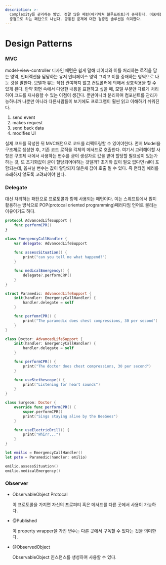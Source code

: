 ```yaml
---
description: >-
  Complexity를 관리하는 방법. 정말 많은 패턴(아키텍쳐 블루프린트)가 존재한다. 이중에는 요구사항을 기반으로하는 패턴과 스타일을
  중점으로 하는 패턴으로 나뉜다. 공통된 문제에 대한 검증된 솔루션을 의미한다.
---
```


# Design Patterns

### MVC

model-view-controller 디자인 패턴은 쉽게 말해 데이터와 이를 처리하는 로직을 담는 영역, 인터랙션을 담당하는 유저 인터페이스 영역 그리고 이를 중재하는 영역으로 나눈 것을 말한다. 모델과 뷰는 직접 관여하지 않고 컨트롤러에 의해서 상호작용을 할 수 있게 된다. 만약 화면 속에서 다양한 내용을 표현하고 싶을 때, 모델 부분만 다르게 처리하여 코드를 재사용할 수 있는 이점이 생긴다. 뿐만아니라 분리하여 컴포넌트를 관리가능하니까 나뿐만 아니라 다른사람들이 보기에도 프로그램이 훨씬 읽고 이해하기 쉬워진다.

1. send event
2. makes request
3. send back data
4. modifies UI

실제 코드를 작성한 뒤 MVC패턴으로 코드를 리팩토링할 수 있어야한다. 먼저 Model을 구조체로 생성한 후, 기존 코드 로직을 객체의 메서드로 호출한다. 여기서 고려해야할 사항은 구조체 내에서 사용하는 변수를 굳이 생성자로 값을 받아 할당할 필요성이 있는가 하는 것, 또 초기화값이 굳이 할당되어야하는 것일까? 초기화 값이 필요 없다면 nil이 포함되는데, 옵셔널 변수는 값이 할당되지 않은채 값이 호출 될 수 있다. 즉 런타임 에러를 초래하지 않도록 고려되어야 한다.



### Delegate

대신 처리하는 패턴으로 프로토콜과 함께 사용되는 패턴이다. 이는 스위프트에서 많이 활용하는 방식으로 POP(protocal oriented programming)패러다임 언어로 불리는 이유이기도 하다.

```swift
protocol AdvancedLifeSupport {
	func performCPR()
}

class EmergencyCallHandler {
	var delegate: AdvancedLifeSupport
	
	func assessSituation() {
		print("can you tell me what happend?")
	}

	func medicalEmergency() {
		delegate?.performCRP()
	}
}

struct Paramedic: AdvancedLifeSupport {
	init(handler: EmergencyCallHandler) {
		handler.delegate = self
	}

	func perfomrCPR() {
		print("The paramedic does chest compressions, 30 per second")
	}
}

class Doctor: AdvancedLifeSupport {
	init(handler: EmergencyCallHandler) {
		handler.delegate = self
	}

	func performCPR() {
		print("The doctor does chest compressions, 30 per second")	
	}

	func useStethescope() {
		print("Listening for heart sounds")	
	}
}

class Surgeon: Doctor {
	override func performCPR() {
		super.performCPR()
		print("Sings staying alive by the BeeGees")
	}

	func useElectricDrill() {
		print("Whirr...")
	}
}

let emilio = EmergencyCallHandler()
let pete = Paramedic(handler: emilio)

emilio.assessSituation()
emilio.medicalEmergency()
```



### Observer

*   ObservableObject Protocal

    이 프로토콜을 가지면 자신의 프로퍼티 혹은 메서드를 다른 곳에서 사용이 가능하다.
*   @Published

    이 property wrapper을 가진 변수는 다른 곳에서 구독할 수 있다는 것을 의미한다.
*   @ObservedObject

    ObservableObject 인스턴스를 생성하여 사용할 수 있다.
